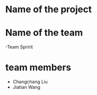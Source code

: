 # Name of the project
# Name of the team 
-Team Spririt
# team members 
- Changchang Liu 
- Jiatian Wang
